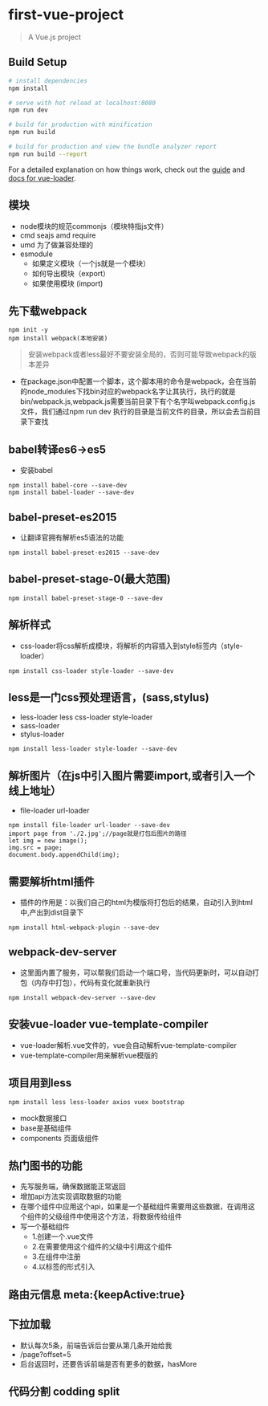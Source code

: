 # first-vue-project

> A Vue.js project

## Build Setup

``` bash
# install dependencies
npm install

# serve with hot reload at localhost:8080
npm run dev

# build for production with minification
npm run build

# build for production and view the bundle analyzer report
npm run build --report
```

For a detailed explanation on how things work, check out the [guide](http://vuejs-templates.github.io/webpack/) and [docs for vue-loader](http://vuejs.github.io/vue-loader).

## 模块
- node模块的规范commonjs（模块特指js文件）
- cmd seajs amd require
- umd 为了做兼容处理的
- esmodule 
	- 如果定义模块（一个js就是一个模块）
	- 如何导出模块（export）
	- 如果使用模块 (import)

## 先下载webpack

```
npm init -y
npm install webpack(本地安装)
```

> 安装webpack或者less最好不要安装全局的，否则可能导致webpack的版本差异
- 在package.json中配置一个脚本，这个脚本用的命令是webpack，会在当前的node_modules下找bin对应的webpack名字让其执行，执行的就是bin/webpack.js,webpack.js需要当前目录下有个名字叫webpack.config.js文件，我们通过npm run dev 执行的目录是当前文件的目录，所以会去当前目录下查找

## babel转译es6->es5
- 安装babel
```
npm install babel-core --save-dev
npm install babel-loader --save-dev
```
## babel-preset-es2015
- 让翻译官拥有解析es5语法的功能
```
npm install babel-preset-es2015 --save-dev
```

## babel-preset-stage-0(最大范围)
```
npm install babel-preset-stage-0 --save-dev
```

## 解析样式
- css-loader将css解析成模块，将解析的内容插入到style标签内（style-loader）
```
npm install css-loader style-loader --save-dev
```
## less是一门css预处理语言，(sass,stylus)
- less-loader less css-loader style-loader
- sass-loader
- stylus-loader
```
npm install less-loader style-loader --save-dev
```

## 解析图片（在js中引入图片需要import,或者引入一个线上地址）
- file-loader url-loader
```
npm install file-loader url-loader --save-dev
import page from './2.jpg';//page就是打包后图片的路径
let img = new image();
img.src = page;
document.body.appendChild(img);
```
## 需要解析html插件
- 插件的作用是：以我们自己的html为模版将打包后的结果，自动引入到html中,产出到dist目录下
```
npm install html-webpack-plugin --save-dev
```

## webpack-dev-server
- 这里面内置了服务，可以帮我们启动一个端口号，当代码更新时，可以自动打包（内存中打包），代码有变化就重新执行
```
npm install webpack-dev-server --save-dev
```

## 安装vue-loader vue-template-compiler
- vue-loader解析.vue文件的，vue会自动解析vue-template-compiler
- vue-template-compiler用来解析vue模版的

## 项目用到less
```
npm install less less-loader axios vuex bootstrap
```
- mock数据接口
- base是基础组件
- components 页面级组件

## 热门图书的功能
- 先写服务端，确保数据能正常返回
- 增加api方法实现调取数据的功能
- 在哪个组件中应用这个api，如果是一个基础组件需要用这些数据，在调用这个组件的父级组件中使用这个方法，将数据传给组件
- 写一个基础组件
	- 1.创建一个.vue文件
	- 2.在需要使用这个组件的父级中引用这个组件
	- 3.在组件中注册
	- 4.以标签的形式引入

## 路由元信息 meta:{keepActive:true}

## 下拉加载
- 默认每次5条，前端告诉后台要从第几条开始给我
- /page?offset=5
- 后台返回时，还要告诉前端是否有更多的数据，hasMore

## 代码分割 codding split